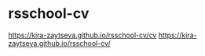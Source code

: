 # rsschool-cv

https://kira-zaytseva.github.io/rsschool-cv/cv
https://kira-zaytseva.github.io/rsschool-cv/
